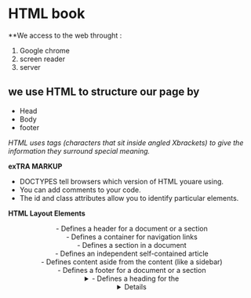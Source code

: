 # HTML book 
**We access to the web throught :
1. Google chrome
2. screen reader 
3. server
 
 ## we use HTML to structure our page by 
- Head
- Body 
- footer
 
*HTML uses tags (characters that sit inside angled Xbrackets) to give the information they surround special meaning.*

**exTRA MARKUP**
- DOCTYPES tell browsers which version of HTML youare using.
- You can add comments to your code.
- The id and class attributes allow you to identify particular elements.

**HTML Layout Elements**

<header> - Defines a header for a document or a section
<nav> - Defines a container for navigation links
<section> - Defines a section in a document
<article> - Defines an independent self-contained article
<aside> - Defines content aside from the content (like a sidebar)
<footer> - Defines a footer for a document or a section
<details> - Defines additional details
<summary> - Defines a heading for the <details> element

**How to start in HTML and web design**
*HTML (Hypertext Markup Language) is the primary building block of creating a website.HTML is a very basic markup language and requires memorization of a few dozen HTML commands that structure the look and layout of a web page*

**some considerations to think about when designing your web page.**
1. How are you going to store all the files? Are all the files going to be in the same folder or directory? If you plan on having lots of different pictures and files, it's recommended that you store the pages, files, and pictures in separate directories.
2. Are the HTML files going to be stored as .HTM or .HTML files? There is no advantage or disadvantage of going with .htm or .html. However, it is a good idea to stick with the same extension.
3. Do you plan on having a template for the pages? Are all the pages going to have the same overall look and feel?

**JavaScript**
is a language can be run on any operating systems and almost all web browsers. You need a text editor to write JavaScript code and a browser to display your web page

## The ABC of Programming :
A:What is a script and how do I create one?

B:How do computers fit in with the world around them?

C:How do I write a script for a web page?











 




















































































































